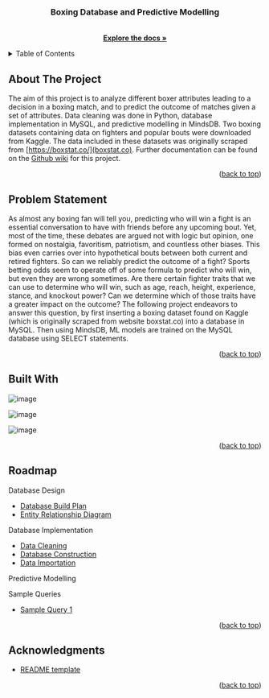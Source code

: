 <a name="readme-top"></a>
  <h3 align="center"> Boxing Database and Predictive Modelling</h3>

  <p align="center">
    <br />
    <a href="https://github.com/nicholas-middelberg/Boxing-Database-CS61"><strong>Explore the docs »</strong></a>



<!-- TABLE OF CONTENTS -->
<details>
  <summary>Table of Contents</summary>
  <ol>
    <li><a href="#about-the-project">About The Project</a>
    <li><a href="#problem-statement">Problem Statement</a></li>
    <li><a href="#built-with">Built With</a></li>
    <li><a href="#contributing">Contributing</a></li>
    <li><a href="#license">License</a></li>
    <li><a href="#contact">Contact</a></li>
    <li><a href="#acknowledgments">Acknowledgments</a></li>
  </ol>
</details>



<!-- ABOUT THE PROJECT -->
## About The Project

The aim of this project is to analyze different boxer attributes leading to a decision in a boxing match, and to predict the outcome of matches given a set of attributes. Data cleaning was done in Python, database implementation in MySQL, and predictive modelling in MindsDB. Two boxing datasets containing data on fighters and popular bouts were downloaded from Kaggle. The data included in these datasets was originally scraped from [https://boxstat.co/](boxstat.co). Further documentation can be found on the [Github wiki](https://github.com/nicholas-middelberg/Boxing-Database-CS61/wiki) for this project.

<p align="right">(<a href="#readme-top">back to top</a>)</p>



<!-- PROBLEM STATEMENT -->
## Problem Statement

As almost any boxing fan will tell you, predicting who will win a fight is an essential conversation to have with friends before any upcoming bout. Yet, most of the time, these debates are argued not with logic but opinion, one formed on nostalgia, favoritism, patriotism, and countless other biases. This bias even carries over into hypothetical bouts between both current and retired fighters. So can we reliably predict the outcome of a fight? Sports betting odds seem to operate off of some formula to predict who will win, but even they are wrong sometimes. Are there certain fighter traits that we can use to determine who will win, such as age, reach, height, experience, stance, and knockout power? Can we determine which of those traits have a greater impact on the outcome? The following project endeavors to answer this question, by first inserting a boxing dataset found on Kaggle (which is originally scraped from website boxstat.co) into a database in MySQL. Then using MindsDB, ML models are trained on the MySQL database using SELECT statements.

<p align="right">(<a href="#readme-top">back to top</a>)</p>




<!-- BUILT WITH -->
## Built With

![image](https://github.com/nicholas-middelberg/Boxing-Database-CS61/assets/102709066/51a84dc3-a808-4886-a071-d476cba9a098)








![image](https://github.com/nicholas-middelberg/Boxing-Database-CS61/assets/102709066/454d4965-54c7-48cd-bc64-35f5f44e39c3)





![image](https://github.com/nicholas-middelberg/Boxing-Database-CS61/assets/102709066/167ad5a6-5c3a-4498-b241-d5988be13f29)

<p align="right">(<a href="#readme-top">back to top</a>)</p>



<!-- ROADMAP -->
## Roadmap

Database Design
- [Database Build Plan](https://github.com/nicholas-middelberg/Boxing-Database-CS61/wiki/Database-Build-Plan)
- [Entity Relationship Diagram](https://github.com/nicholas-middelberg/Boxing-Database-CS61/wiki/Entity-Relationship-Diagram)

Database Implementation
- [Data Cleaning](https://github.com/nicholas-middelberg/Boxing-Database-CS61/wiki/Data-Cleaning)
- [Database Construction](https://github.com/nicholas-middelberg/Boxing-Database-CS61/wiki/Database-Construction)
- [Data Importation](https://github.com/nicholas-middelberg/Boxing-Database-CS61/wiki/Data-Importation)

Predictive Modelling

Sample Queries
- [Sample Query 1](https://github.com/nicholas-middelberg/Boxing-Database-CS61/wiki/Sample-Query-1)
<p align="right">(<a href="#readme-top">back to top</a>)</p>




<!-- ACKNOWLEDGMENTS -->
## Acknowledgments

* [README template](https://github.com/othneildrew/Best-README-Template/tree/master)


<p align="right">(<a href="#readme-top">back to top</a>)</p>



<!-- MARKDOWN LINKS & IMAGES -->
<!-- https://www.markdownguide.org/basic-syntax/#reference-style-links -->
[contributors-shield]: https://img.shields.io/github/contributors/othneildrew/Best-README-Template.svg?style=for-the-badge
[contributors-url]: https://github.com/othneildrew/Best-README-Template/graphs/contributors
[forks-shield]: https://img.shields.io/github/forks/othneildrew/Best-README-Template.svg?style=for-the-badge
[forks-url]: https://github.com/othneildrew/Best-README-Template/network/members
[stars-shield]: https://img.shields.io/github/stars/othneildrew/Best-README-Template.svg?style=for-the-badge
[stars-url]: https://github.com/othneildrew/Best-README-Template/stargazers
[issues-shield]: https://img.shields.io/github/issues/othneildrew/Best-README-Template.svg?style=for-the-badge
[issues-url]: https://github.com/othneildrew/Best-README-Template/issues
[license-shield]: https://img.shields.io/github/license/othneildrew/Best-README-Template.svg?style=for-the-badge
[license-url]: https://github.com/othneildrew/Best-README-Template/blob/master/LICENSE.txt
[linkedin-shield]: https://img.shields.io/badge/-LinkedIn-black.svg?style=for-the-badge&logo=linkedin&colorB=555
[linkedin-url]: https://linkedin.com/in/othneildrew
[product-screenshot]: images/screenshot.png
[Next.js]: https://img.shields.io/badge/next.js-000000?style=for-the-badge&logo=nextdotjs&logoColor=white
[Next-url]: https://nextjs.org/
[React.js]: https://img.shields.io/badge/React-20232A?style=for-the-badge&logo=react&logoColor=61DAFB
[React-url]: https://reactjs.org/
[Vue.js]: https://img.shields.io/badge/Vue.js-35495E?style=for-the-badge&logo=vuedotjs&logoColor=4FC08D
[Vue-url]: https://vuejs.org/
[Angular.io]: https://img.shields.io/badge/Angular-DD0031?style=for-the-badge&logo=angular&logoColor=white
[Angular-url]: https://angular.io/
[Svelte.dev]: https://img.shields.io/badge/Svelte-4A4A55?style=for-the-badge&logo=svelte&logoColor=FF3E00
[Svelte-url]: https://svelte.dev/
[Laravel.com]: https://img.shields.io/badge/Laravel-FF2D20?style=for-the-badge&logo=laravel&logoColor=white
[Laravel-url]: https://laravel.com
[Bootstrap.com]: https://img.shields.io/badge/Bootstrap-563D7C?style=for-the-badge&logo=bootstrap&logoColor=white
[Bootstrap-url]: https://getbootstrap.com
[JQuery.com]: https://img.shields.io/badge/jQuery-0769AD?style=for-the-badge&logo=jquery&logoColor=white
[JQuery-url]: https://jquery.com 
